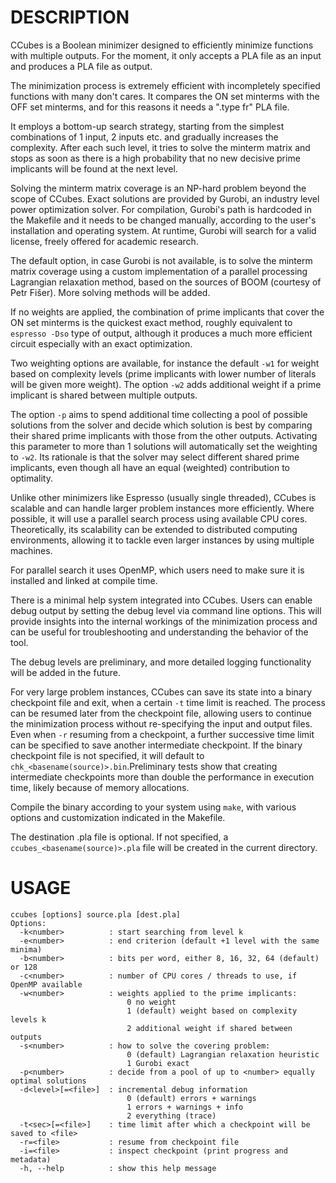 # DESCRIPTION

CCubes is a Boolean minimizer designed to efficiently minimize functions with multiple outputs. For the moment, it only accepts a PLA file as an input and produces a PLA file as output.

The minimization process is extremely efficient with incompletely specified functions with many don't cares. It compares the ON set minterms with the OFF set minterms, and for this reasons it needs a ".type fr" PLA file.

It employs a bottom-up search strategy, starting from the simplest combinations of 1 input, 2 inputs etc. and gradually increases the complexity. After each such level, it tries to solve the minterm matrix and stops as soon as there is a high probability that no new decisive prime implicants will be found at the next level.

Solving the minterm matrix coverage is an NP-hard problem beyond the scope of CCubes. Exact solutions are provided by Gurobi, an industry level power optimization solver. For compilation, Gurobi's path is hardcoded in the Makefile and it needs to be changed manually, according to the user's installation and operating system. At runtime, Gurobi will search for a valid license, freely offered for academic research.

The default option, in case Gurobi is not available, is to solve the minterm matrix coverage using a custom implementation of a parallel processing Lagrangian relaxation method, based on the sources of BOOM (courtesy of Petr Fišer). More solving methods will be added.

If no weights are applied, the combination of prime implicants that cover the ON set minterms is the quickest exact method, roughly equivalent to `espresso -Dso` type of output, although it produces a much more efficient circuit especially with an exact optimization.

Two weighting options are available, for instance the default `-w1` for weight based on complexity levels (prime implicants with lower number of literals will be given more weight). The option `-w2` adds additional weight if a prime implicant is shared between multiple outputs.

The option `-p` aims to spend additional time collecting a pool of possible solutions from the solver and decide which solution is best by comparing their shared prime implicants with those from the other outputs. Activating this parameter to more than 1 solutions will automatically set the weighting to `-w2`. Its rationale is that the solver may select different shared prime implicants, even though all have an equal (weighted) contribution to optimality.

Unlike other minimizers like Espresso (usually single threaded), CCubes is scalable and can handle larger problem instances more efficiently. Where possible, it will use a parallel search process using available CPU cores. Theoretically, its scalability can be extended to distributed computing environments, allowing it to tackle even larger instances by using multiple machines.

For parallel search it uses OpenMP, which users need to make sure it is installed and linked at compile time.

There is a minimal help system integrated into CCubes. Users can enable debug output by setting the debug level via command line options. This will provide insights into the internal workings of the minimization process and can be useful for troubleshooting and understanding the behavior of the tool.

The debug levels are preliminary, and more detailed logging functionality will be added in the future.

For very large problem instances, CCubes can save its state into a binary checkpoint file and exit, when a certain `-t` time limit is reached. The process can be resumed later from the checkpoint file, allowing users to continue the minimization process without re-specifying the input and output files. Even when `-r` resuming from a checkpoint, a further successive time limit can be specified to save another intermediate checkpoint. If the binary checkpoint file is not specified, it will default to `chk_<basename(source)>.bin`.Preliminary tests show that creating intermediate checkpoints more than double the performance in execution time, likely because of memory allocations.

Compile the binary according to your system using `make`, with various options and customization indicated in the Makefile.

The destination .pla file is optional. If not specified, a `ccubes_<basename(source)>.pla` file will be created in the current directory.

# USAGE

```
ccubes [options] source.pla [dest.pla]
Options:
  -k<number>          : start searching from level k
  -e<number>          : end criterion (default +1 level with the same minima)
  -b<number>          : bits per word, either 8, 16, 32, 64 (default) or 128
  -c<number>          : number of CPU cores / threads to use, if OpenMP available
  -w<number>          : weights applied to the prime implicants:
                          0 no weight
                          1 (default) weight based on complexity levels k
                          2 additional weight if shared between outputs
  -s<number>          : how to solve the covering problem:
                          0 (default) Lagrangian relaxation heuristic
                          1 Gurobi exact
  -p<number>          : decide from a pool of up to <number> equally optimal solutions
  -d<level>[=<file>]  : incremental debug information
                          0 (default) errors + warnings
                          1 errors + warnings + info
                          2 everything (trace)
  -t<sec>[=<file>]    : time limit after which a checkpoint will be saved to <file>
  -r=<file>           : resume from checkpoint file
  -i=<file>           : inspect checkpoint (print progress and metadata)
  -h, --help          : show this help message
```